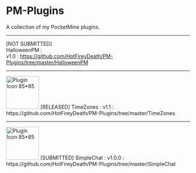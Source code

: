 # PM-Plugins
A collection of my PocketMine plugins.  

---  

[NOT SUBMITTED]  
HalloweenPM :  
v1.0 : https://github.com/HotFireyDeath/PM-Plugins/tree/master/HalloweenPM  

---  

<img src="http://fustarbuffet.com/redstonecarrotpe/unnamed.jpg" alt="Plugin Icon 85*85" style="width:90px;height:90px">  
[RELEASED]  
TimeZones :  
v1.1 : https://github.com/HotFireyDeath/PM-Plugins/tree/master/TimeZones  

---


<img src="http://fustarbuffet.com/redstonecarrotpe/rsz_1chatfilter1212.png" alt="Plugin Icon 85*85" style="width:90px;height:90px">  
[SUBMITTED]  
SimpleChat :  
v1.0.0 : https://github.com/HotFireyDeath/PM-Plugins/tree/master/SimpleChat
